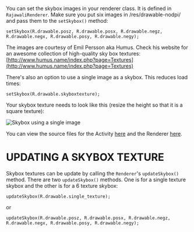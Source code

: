 You can set the skybox images in your renderer class. It is defined in `RajawaliRenderer`.
Make sure you put six images in /res/drawable-nodpi/ and pass them to the `setSkybox()` method:
```
setSkybox(R.drawable.posz, R.drawable.posx, R.drawable.negz, R.drawable.negx, R.drawable.posy, R.drawable.negy);
```
The images are courtesy of Emil Persson aka Humus. Check his website for an awesome collection of high-quality sky box textures: [http://www.humus.name/index.php?page=Textures](http://www.humus.name/index.php?page=Textures)

There's also an option to use a single image as a skybox. This reduces load times:
```
setSkybox(R.drawable.skyboxtexture);
```
Your skybox texture needs to look like this (resize the height so that it is a square texture):

![Skybox using a single image](http://www.rozengain.com/files/skybox.jpg)

You can view the source files for the Activity [here](https://github.com/MasDennis/RajawaliExamples/blob/master/src/com/monyetmabuk/rajawali/tutorials/RajawaliSkyboxActivity.java) and the Renderer [here](https://github.com/MasDennis/RajawaliExamples/blob/master/src/com/monyetmabuk/rajawali/tutorials/RajawaliSkyboxRenderer.java).

# UPDATING A SKYBOX TEXTURE

Skybox textures can be update by calling the `Renderer`'s `updateSkybox()` method. There are two `updateSkybox()` methods. One is for a single texture skybox and the other is for a 6 texture skybox:
```
updateSkybox(R.drawable.single_texture);
```
or
```
updateSkybox(R.drawable.posz, R.drawable.posx, R.drawable.negz, R.drawable.negx, R.drawable.posy, R.drawable.negy);
```